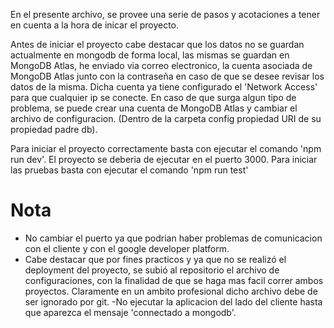 En el presente archivo, se provee una serie de pasos y acotaciones a tener en cuenta a la hora de inicar el proyecto.

Antes de iniciar el proyecto cabe destacar que los datos no se guardan actualmente en mongodb de forma local, las mismas se guardan en MongoDB Atlas, he enviado via correo electronico, la cuenta asociada de MongoDB Atlas junto con la contraseña en caso de que se desee revisar los datos de la misma. Dicha cuenta ya tiene configurado el 'Network Access' para que cualquier ip se conecte. En caso de que surga algun tipo de problema, se puede crear una cuenta de MongoDB Atlas y cambiar el archivo de configuracion. (Dentro de la carpeta config propiedad URI de su propiedad padre db).


Para iniciar el proyecto correctamente basta con ejecutar el comando 'npm run dev'. El proyecto se deberia de ejecutar en el puerto 3000.
Para iniciar las pruebas basta con ejecutar el comando 'npm run test'
# **Nota**
- No cambiar el puerto ya que podrian haber problemas de comunicacion con el cliente y con el google developer platform.
- Cabe destacar que por fines practicos y ya que no se realizó el deployment del proyecto, se subió al repositorio el archivo de configuraciones, con la finalidad de que se haga mas facil correr ambos proyectos. Claramente en un ambito profesional dicho archivo debe de ser ignorado por git.
-No ejecutar la aplicacion del lado del cliente hasta que aparezca el mensaje 'connectado a mongodb'.